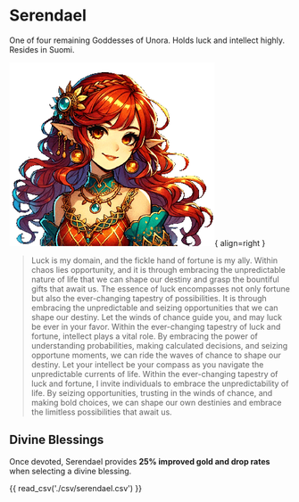 # Serendael

One of four remaining Goddesses of Unora. Holds luck and intellect highly. Resides in Suomi.

![Serendael](./assets/serendael.png){ align=right }
> Luck is my domain, and the fickle hand of fortune is my ally. Within chaos lies opportunity, and it is through embracing the unpredictable nature of life that we can shape our destiny and grasp the bountiful gifts that await us. The essence of luck encompasses not only fortune but also the ever-changing tapestry of possibilities. It is through embracing the unpredictable and seizing opportunities that we can shape our destiny. Let the winds of chance guide you, and may luck be ever in your favor. Within the ever-changing tapestry of luck and fortune, intellect plays a vital role. By embracing the power of understanding probabilities, making calculated decisions, and seizing opportune moments, we can ride the waves of chance to shape our destiny. Let your intellect be your compass as you navigate the unpredictable currents of life. Within the ever-changing tapestry of luck and fortune, I invite individuals to embrace the unpredictability of life. By seizing opportunities, trusting in the winds of chance, and making bold choices, we can shape our own destinies and embrace the limitless possibilities that await us.

## Divine Blessings

Once devoted, Serendael provides **25% improved gold and drop rates** when selecting a divine blessing.

{{ read_csv('./csv/serendael.csv') }}
